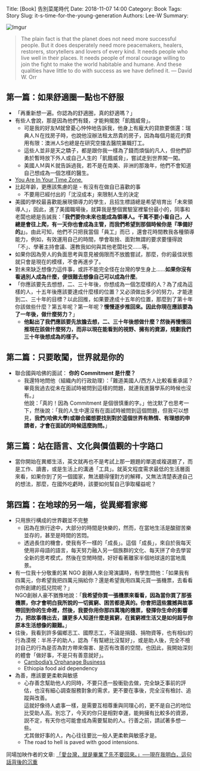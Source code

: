 Title: [Book] 告別菜尾時代
Date: 2018-11-07 14:00
Category: Book
Tags: Story
Slug: it-s-time-for-the-young-generation
Authors: Lee-W
Summary: 


![Imgur]({static}/images/books/0he265Q.jpg)

<!--more-->

> The plain fact is that the planet does not need more successful people. But it does desperately need more peacemakers, healers, restorers, storytellers and lovers of every kind. It needs people who live well in their places. It needs people of moral courage willing to join the fight to make the world habitable and humane. And these qualities have little to do with success as we have defined it.
> –– David W. Orr

## 第一篇：如果舒適圈一點也不舒服
* 「再重新想一遍。你認為的舒適圈，真的舒適嗎？」
* 有些人會說，那是因為他們有錢，才能夠擺脫「飢餓威脅」。
    * 可是我的好友M就曾憂心忡忡地告訴我，他身上有龐大的貸款要償還：瑞典人Ｎ在找房子時，也說他沒辦法租太昂貴的房子，因為每個月能花的費用有限：澳洲人S也總是在研究空擋去醫院兼職打工。  
    * 這些人並非是天之驕子，都是跟你我一樣為了錢而煩惱的凡人，但他們卻勇於暫時放下外人或自己人生的「飢餓威脅」，嘗試走到世界闖一闖。
    * 美國人Ｍ與Ｋ就告訴過我，若不是在南美、非洲的那幾年，他們不會知道自己想成為一個怎樣的醫生。
* [You Are In Your Time Zone.](https://www.linkedin.com/pulse/you-your-time-zone-dr-abhijit-singh/)
* 比起年齡，更應該焦慮的是 - 有沒有在做自已喜歡的事
    * 不要用已經付出的「沈沒成本」來限制人生的決定
* 美國的學校最喜歡能展現領導力的學生，且招生標語總是希望培育出「未來領導人」，因此，進了美國職場後，就算我是整個實驗室裡輩份最小的，同事和老闆也總是告誡我：「**我們要你未來也能成為領導人。千萬不要小看自己，人總是會往上爬，有一天你也會成為主管，而我們希望到那個時候你是『準備好的』**」。由此可知，他們不只把我當個「員工」而已 ，還會花時間教我各種領導能力，例如，有效運用自己的時間，學會取捨、面對無謂的要求要懂得說「不」、學著主持會議、還教我如何與其他老闆社交......等。
* 如果你因為旁人的負面思考與意見被侷限而不放膽嘗試，那麼，你的最佳狀態就只會是現在的模樣，不會再進步了。
* 對未來缺乏想像力這件事，或許不能完全怪在台灣的學生身上......**如果你沒有看過別人成為什麼，便很難去想像自己可以成為什麼**。
* 「你應該要先去想想，二、三十年後，你想成為一個怎麼樣的人？為了成為這樣的人，十五年後應該要達成什麼樣的位置？又必須做出多少的努力，才能達到二、三十年的目標？以此回推，如果要達成十五年的位置，那麼到了第十年你該做些什麼？第五年呢？第一年呢？**慢慢逐步推回來。因此你現在應該要為了一年後，做什麼努力？**」  
    * **他點出了我們應該要先放膽去想，二、三十年後想做什麼？然後再慢慢回推現在該做什麼努力，而非以現在能看到的視野、擁有的資源，規劃我們三十年後想成為的樣子。**
  
## 第二篇：只要敢闖，世界就是你的
* 聯合國與哈佛的面試： **你的 Commitment 是什麼？**
    * 我還特地問他（組織內的行政助理）：「難道美國人/西方人比較看重承諾？畢竟我過去從未在面試時被問到這樣的問題，就連我進醫學系的時候也沒有。」  
      他說：「真的！因為 Commitment 是個很慎重的字。」他沈默了也思考一下，然後說：「我的人生中還沒有在面試時被問到這個問題，但我可以想見，**我們(哈佛大學)或聯合國想要找到對於這個世界有熱情、有理想的申請者，才會在面試的時候這麼詢問。**」
      
## 第三篇：站在語言、文化與價值觀的十字路口
* 當你開始在異鄉生活，英文就再也不是考試上那一題題的單選或複選題了，而是工作、讀書，或是生活上的溝通「工具」。就英文程度需求最低的生活層面來看，如果你到了另一個國家，無法聽得懂對方的解釋，又無法清楚表達自己的想法，那麼，在國外吃虧時，該要如何幫自己爭取權益呢？

## 第四篇：在地球的另一端，從異鄉看家鄉
* 只用旅行構成的世界觀並不完整
    * 因為在旅行途中，大部分的時間是快樂的，然而，在當地生活是酸甜苦樂並存的，甚至是時間的苦悶。
    * 透過長住的機會，使我有不一樣的「成長」。這個「成長」，來自於我每天使用非母語的語言，每天努力融入另一個族群的文化、每天拼了命去學習全新的思考模式，然後在空閒時間，好好看著離家半個地球遠的當地風景。
* 有一位我十分敬重的某 NGO 創辦人來台灣演講時，有學生問他：「如果我有四萬元，你希望我把四萬元捐給你？還是希望我用四萬元買一張機票，去看看你所創建的孤兒院呢？」  
  NGO創辦人豪不猶豫地說：「**我希望你買一張機票來看看，因為當你買了那張機票，你才會明白我所說的一切貧窮、困苦都是真的。你會把這些震撼與故事帶回到你的生命裡，然後，我要你用你那四萬塊的機票，發揮你生命的影響力，把故事傳出去，讓更多人知道什麼是貧窮，在貧窮裡生活又是如何超乎你原本生活想像的艱難。**」
* 往後，我看到許多偏鄉志工、國際志工，不論是捐錢、捐物資等，也有相似的行為漠視：半吊子的助人，認為「有幫總比沒幫好」，或是助人後，完全不檢討自己的行為是否為對方帶來傷害、是否有改善的空間，也因此，我開始深刻的體會「做好事，不是只有善意就好」。
    * [Cambodia’s Orphanage Business](https://www.huffingtonpost.com/juliana-ruhfus/cambodias-orphanage-busin_b_1616255.html)
    * Ethiopia food aid dependency
* 為善，應該要更柔軟與敏感
    * 心存善念幫助他人的同時，不要只憑一股衝勁去做，完全缺乏事前的評估，也沒有細心調查服務對象的需求，更不要在事後，完全沒有檢討、追蹤與改善。  
      這就好像待人處事一樣，是需要互相尊重與同理心的，更不是自己的地位比受助人高。別忘了，今天的你只是相對幸運，能夠擁有比較多的資源，説不定，有天你也可能會成為需要幫助的人。行善之前，請試著多想一些。  
      尤其做好事的人，內心往往要比一般人更柔軟與敏感才是。
    * The road to hell is paved with good intensions.

    
    
同場加映作者的文章: [「愛台灣，就是畢業了先不要回來。」──現在我明白，這句話背後的沉重](https://crossing.cw.com.tw/blogTopic.action?id=689&nid=7083)